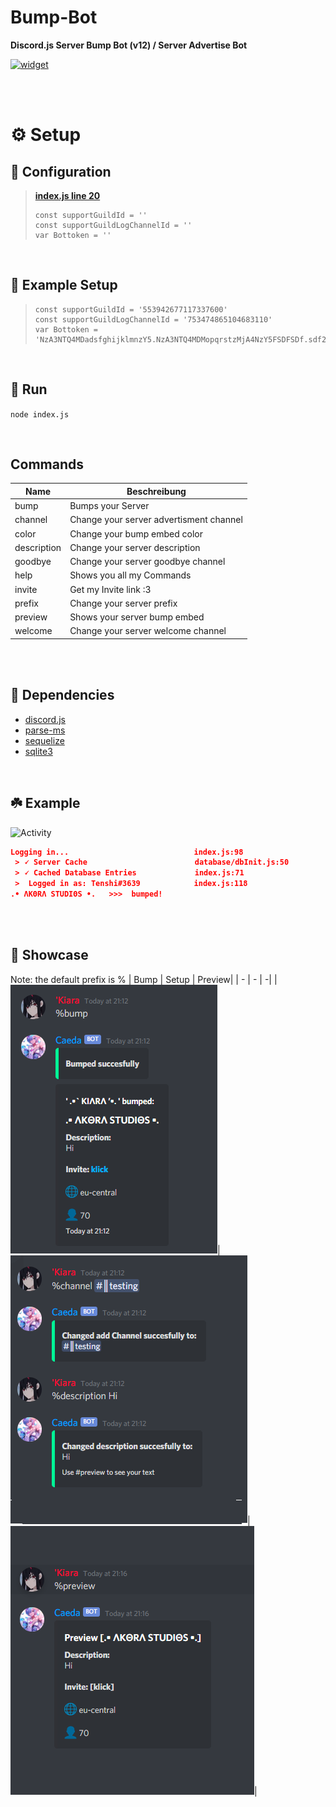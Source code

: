 # Bump-Bot
**Discord.js Server Bump Bot (v12) / Server Advertise Bot**

[![widget](https://discord.com/api/guilds/553942677117337600/widget.png?style=banner2)](https://discord.gg/Emk2udJ)

<br/><br />

# ⚙️ Setup
## 🔧 Configuration
> **[index.js  line 20](https://github.com/DragonCat4012/Bump-Bot/blob/main/index.js#L20)**
> ```JS
> const supportGuildId = ''
> const supportGuildLogChannelId = ''
> var Bottoken = ''
> ```

<br />

## 🤖 Example Setup
> ```JS
> const supportGuildId = '553942677117337600'
> const supportGuildLogChannelId = '753474865104683110'
> var Bottoken = 'NzA3NTQ4MDadsfghijklmnzY5.NzA3NTQ4MDMopqrstzMjA4NzY5FSDFSDf.sdf21'
> ```

<br />

## 🌿 Run
```node index.js```

<br />

## Commands
|  Name         | Beschreibung                              |
| ------------- | ----------------------------------------- |
| bump          | Bumps your Server                         |
| channel       | Change your server advertisment channel   |
| color         | Change your bump embed color              |
| description   | Change your server description            |
| goodbye       | Change your server goodbye channel        |
| help          | Shows you all my Commands                 |
| invite        | Get my Invite link :3                     |
| prefix        | Change your server prefix                 |
| preview       | Shows your server bump embed              |
| welcome       | Change your server welcome channel        |


<br />
<br />

## 🍂 Dependencies
* [discord.js](https://www.npmjs.com/package/discord.js)
* [parse-ms](https://www.npmjs.com/package/parse-ms)
* [sequelize](https://www.npmjs.com/package/sequelize)
* [sqlite3](https://www.npmjs.com/package/sqlite3)

<br />

## ☘️ Example
![Activity](examples/status.png)

```json
Logging in...                            index.js:98
 > 🗸 Server Cache                        database/dbInit.js:50
 > 🗸 Cached Database Entries             index.js:71
 >  Logged in as: Tenshi#3639            index.js:118
.• ΛΚΘRΛ SΤUDΙΘS •.   >>>  bumped!
```

<br /><br />

## 📸 Showcase
Note: the default prefix is %
| Bump | Setup | Preview|
| - | - | -|
|![Bump Message](examples/bump.png)|![Set Your Add](examples/setup.png)|![Check Your Add](examples/preview.png)|
